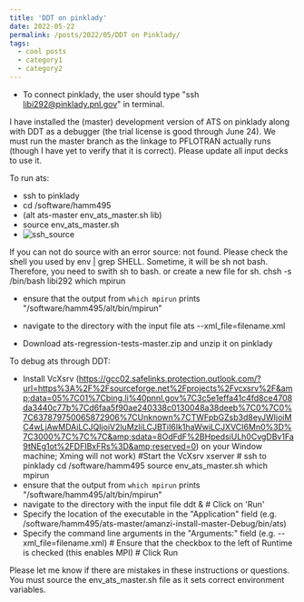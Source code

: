 ```yaml
---
title: 'DDT on pinklady'
date: 2022-05-22
permalink: /posts/2022/05/DDT on Pinklady/
tags:
  - cool posts
  - category1
  - category2
---
```

* To connect pinklady, the user should type "ssh libi292@pinklady.pnl.gov" in terminal.

I have installed the (master) development version of ATS on pinklady along with DDT as a debugger (the trial license is good through June 24). 
We must run the master branch as the linkage to PFLOTRAN actually runs (though I have yet to verify that it is correct). 
Please update all input decks to use it.

To run ats: 

* ssh to pinklady
* cd /software/hamm495
* (alt ats-master env_ats_master.sh lib)
* source env_ats_master.sh
* ![ssh_source](https://user-images.githubusercontent.com/21980320/168872974-dc36357d-c1b8-4bfb-a53e-b2b5b626aa13.png)


If you can not do source with an error source: not found. 
Please check the shell you used by env | grep SHELL.
Sometime, it will be sh not bash. Therefore, you need to swith sh to bash. or create a new file for sh.
chsh -s /bin/bash libi292 
which mpirun      
* ensure that the output from `which mpirun` prints "/software/hamm495/alt/bin/mpirun"
* navigate to the directory with the input file ats --xml_file=filename.xml

* Download ats-regression-tests-master.zip and unzip it on pinklady

To debug ats through DDT:

* Install VcXsrv (https://gcc02.safelinks.protection.outlook.com/?url=https%3A%2F%2Fsourceforge.net%2Fprojects%2Fvcxsrv%2F&amp;data=05%7C01%7Cbing.li%40pnnl.gov%7C3c5e1effa41c4fd8ce4708da3440c77b%7Cd6faa5f90ae240338c0130048a38deeb%7C0%7C0%7C637879750065872906%7CUnknown%7CTWFpbGZsb3d8eyJWIjoiMC4wLjAwMDAiLCJQIjoiV2luMzIiLCJBTiI6Ik1haWwiLCJXVCI6Mn0%3D%7C3000%7C%7C%7C&amp;sdata=8OdFdF%2BHpedsiULh0CvgDBv1Fa9tNEg1ot%2FDFIBxFRs%3D&amp;reserved=0) on your Window machine; Xming will not work) #Start the VcXsrv xserver # ssh to pinklady cd /software/hamm495 source env_ats_master.sh
which mpirun      
* ensure that the output from `which mpirun` prints "/software/hamm495/alt/bin/mpirun"
* navigate to the directory with the input file ddt & # Click on 'Run'
* Specify the location of the executable in the "Application" field (e.g. /software/hamm495/ats-master/amanzi-install-master-Debug/bin/ats)
* Specify the command line arguments in the "Arguments:" field (e.g. --xml_file=filename.xml) # Ensure that the checkbox to the left of Runtime is checked (this enables MPI) # Click Run

Please let me know if there are mistakes in these instructions or questions.  You must source the env_ats_master.sh file as it sets correct environment variables.
